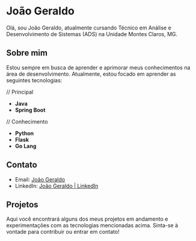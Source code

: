 # João Geraldo 

Olá, sou João Geraldo, atualmente cursando Técnico em Análise e Desenvolvimento de Sistemas (ADS) na Unidade Montes Claros, MG.

## Sobre mim

Estou sempre em busca de aprender e aprimorar meus conhecimentos na área de desenvolvimento. Atualmente, estou focado em aprender as seguintes tecnologias:

// Principal
- **Java**
- **Spring Boot**

//  Conhecimento

-   **Python**  
-   **Flask**  
-   **Go Lang**

## Contato

-   Email: [João Geraldo](joaogeraldo4santosxavier@gmail.com)
-   LinkedIn: [João Geraldo | LinkedIn](https://www.linkedin.com/in/jo%C3%A3o-geraldo-0ba931181/)

    
   
## Projetos

Aqui você encontrará alguns dos meus projetos em andamento e experimentações com as tecnologias mencionadas acima. Sinta-se à vontade para contribuir ou entrar em contato!
